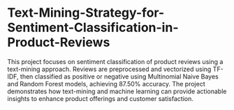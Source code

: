 # Text-Mining-Strategy-for-Sentiment-Classification-in-Product-Reviews
This project focuses on sentiment classification of product reviews using a text-mining approach. Reviews are preprocessed and vectorized using TF-IDF, then classified as positive or negative using Multinomial Naive Bayes and Random Forest models, achieving 87.50% accuracy. The project demonstrates how text-mining and machine learning can provide actionable insights to enhance product offerings and customer satisfaction.










